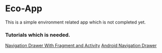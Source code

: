 # Eco-App

This is a simple environment related app which is not completed yet.

### Tutorials which is needed.
  [Navigation Drawer With Fragment and Activity](https://youtu.be/5VsRFJjyMjU)
  [Android Navigation Drawer](https://youtube.com/playlist?list=PL5jb9EteFAOD8dlG1Il3fCiaVNPD_P7gh)
